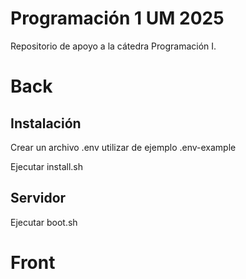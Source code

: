 # Programación 1 UM 2025
Repositorio de apoyo a la cátedra Programación I.

# Back
## Instalación
Crear un archivo .env utilizar de ejemplo .env-example

Ejecutar install.sh

## Servidor
Ejecutar boot.sh

# Front
